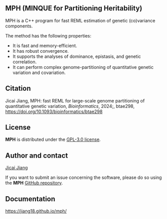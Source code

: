 ## MPH (MINQUE for Partitioning Heritability)
MPH is a C++ program for fast REML estimation of genetic (co)variance components.

The method has the following properties:

- It is fast and memory-efficient.
- It has robust convergence.
- It supports the analyses of dominance, epistasis, and genetic correlation.
- It can perform complex genome-partitioning of quantitative genetic variation and covariation.

## Citation
Jicai Jiang, MPH: fast REML for large-scale genome partitioning of quantitative genetic variation, *Bioinformatics*, 2024;, btae298, https://doi.org/10.1093/bioinformatics/btae298

## License 
**MPH** is distributed under the [GPL-3.0 license](https://github.com/jiang18/mph/blob/main/LICENSE).

## Author and contact
[Jicai Jiang](https://cals.ncsu.edu/animal-science/people/jicai-jiang)

If you want to submit an issue concerning the software, please do so using the **MPH** [GitHub repository](https://github.com/jiang18/mph/issues).

## Documentation
https://jiang18.github.io/mph/
